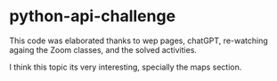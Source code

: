 # python-api-challenge

This code was elaborated thanks to wep pages, chatGPT, re-watching againg the Zoom classes, and the solved activities. 

I think this topic its very interesting, specially the maps section.